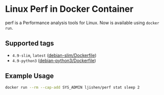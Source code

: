 # Linux Perf in Docker Container

perf is a Performance analysis tools for Linux. Now is available using `docker run`.


## Supported tags

- `4.9-slim`, `latest` ([debian-slim/Dockerfile](https://github.com/ljishen/dockerfiles/blob/master/linux-perf/debian-slim/Dockerfile))
- `4.9-python3` ([debian-python3/Dockerfile](https://github.com/ljishen/dockerfiles/blob/master/linux-perf/debian-python3/Dockerfile))


## Example Usage

```bash
docker run --rm --cap-add SYS_ADMIN ljishen/perf stat sleep 2
```
